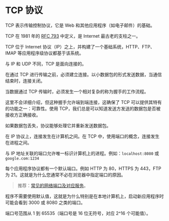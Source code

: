 # TCP 协议

TCP 表示传输控制协议，它是 Web 和其他应用程序（如电子邮件）的基础。

TCP 在 1981 年的 [RFC 793](https://tools.ietf.org/html/rfc793) 中定义，是 Internet 最古老的支柱之一。

TCP 位于 Internet 协议（IP）之上，并构建了一个基础系统，HTTP、FTP、IMAP 等应用程序级协议都基于该系统。

与 IP 和 UDP 不同，TCP 是面向连接的。

在通过 TCP 进行传输之前，必须建立连接。以小数据包的形式发送数据，当通信结束时，连接关闭。

当数据通过 TCP 传输时，必须发生一个相对复杂的称为握手的工作流程。

这里不会详细介绍，但这种握手允许端到端连接，这确保了 TCP 可以提供其特有的功能之一：可靠性。使用 TCP，我们总是可以知道发送方发送的数据包是否被接收方正确接收。

如果数据包丢失，协议能够处理它并重新发送数据包。

在 IP 协议上，连接发生在计算机之间。在 TCP 中，使用端口的概念，连接发生在进程之间。

与 IP 地址关联的端口允许唯一标识计算机上的进程。例如：`localhost:8080` 或 `google.com:1234`

每个应用程序协议都有一个默认端口。例如 HTTP 为 80，HTTPS 为 443，FTP 为 21。这就是为什么您通常不必在浏览器中指定端口的原因。

> 推荐：[常见的网络端口及对应服务](https://github.com/lio-zero/blog/blob/main/%E8%AE%A1%E7%AE%97%E6%9C%BA%E7%BD%91%E7%BB%9C/%E5%B8%B8%E8%A7%81%E7%9A%84%E7%BD%91%E7%BB%9C%E7%AB%AF%E5%8F%A3%E5%8F%8A%E5%AF%B9%E5%BA%94%E6%9C%8D%E5%8A%A1.md)。

程序不需要使用默认值，这就是为什么特别是在本地计算机上，启动新应用程序时可能会看到 3000 或 8080 之类的端口。

端口号范围从 1 到 65535（端口号是 16 位无符号，对应 2^16 个可能值）。
